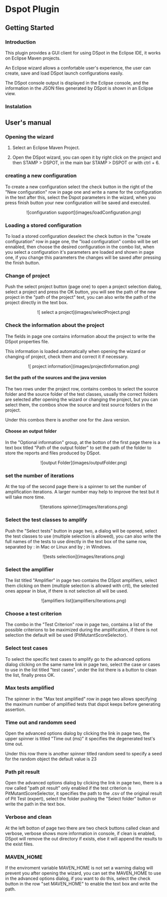 # Dspot Plugin

## Getting Started

### Introduction

This plugin provides a GUI client for using DSpot in the Eclipse IDE,
it works on Eclipse Maven projects.

An Eclipse wizard allows a confortable user's experience, the user can
create, save and load DSpot launch configurations easily.

The DSpot console output is displayed in the Eclipse console, 
and the information in the JSON files generated by DSpot is shown in an Eclipse view.

### Instalation

## User's manual

### Opening the wizard

1. Select an Eclipse Maven Project.

2. Open the DSpot wizard, you can open it by right click on the project and then STAMP > DSPOT,
in the main bar STAMP > DSPOT or with ctrl + 6.

### creating a new configuration

To create a new configuration select the check button in the right of the "New configuration" row in page one and write a name for the configuration in the text
after this, select the Dspot parameters in the wizard, when you press finish button your new configuration will be saved and executed.

<center>![configuration support](images/loadConfiguration.png)</center>

### Loading a stored configuration

To load a stored configuration deselect the check button in the "create configuration" row in page one, the "load configuration" combo will be set ennabled,
then choose the desired configuration in the combo list, when you select a configuration it's parameters are loaded and shown in page one,
if you change this parameters the changes will be saved after pressing the finish button.

### Change of project

Push the select project button (page one) to open a project selection dialog, select a project and press the OK button,
you will see the path of the new project in the "path of the project" text, you can also write the path of the project directly in the text box.

<center>![ select a project](images/selectProject.png)</center>

### Check the information about the project

The fields in page one contains information about the project to write the DSpot properties file.

This information is loaded automatically when opening the wizard or changing of project, check them and correct it if necessary.

<center>![ project information](images/projectInformation.png)</center>

#### Set the path of the sources and the java version

The two rows under the project row, contains combos to select the source folder and the source folder of the test classes, usually the correct
folders are selected after opening the wizard or changing the project, but you can select them, the combos show the source and test source folders
in the project.

Under this combos there is another one for the Java version.

#### Choose an output folder

In the "Optional information" group, at the botton of the first page there is a text box titled "Path of the output folder" to set the path of the folder
to store the reports and files produced by DSpot.

<center>![output Folder](images/outputFolder.png)</center>

### set the number of iterations

At the top of the second page there is a spinner to set the number of amplification iterations. A larger number may help to improve the test but
it will take more time.

<center>![iterations spinner](images/iterations.png)</center>

### Select the test classes to amplify 

Push the "Select tests" button in page two, a dialog will be opened, select the test classes to use (multiple selection is allowed), 
you can also write the full names of the tests to use directly in the text box of the same row, separated by : in Mac or Linux and by ; in Windows.

<center>![tests selection](images/iterations.png)</center>  
  
### Select the amplifier

The list titled "Amplifier" in page two contains the DSpot amplifiers, select them clicking on them (multiple selection is allowed with crtl),
the selected ones appear in blue, if there is not selection all will be used.

<center>![amplifiers list](amplifiers/iterations.png)</center> 

### Choose a test criterion

The combo in the "Test Criterion" row in page two, contains a list of the possible criterions to be maximized during the amplification,
if there is not selection the default will be used (PitMutantScoreSelector).

### Select test cases

To select the specific test cases to amplify go to the advanced options dialog clicking on the same name link in page two,
select the case or cases to use in the list titled "test cases", under the list there is a button to clean the list, finally press OK. 

### Max tests amplified

The spinner in the "Max test amplified" row in page two allows specifying the maximum number of amplified tests that dspot keeps before generating assertion.

### Time out and randomm seed

Open the advanced options dialog by clicking the link in page two, the upper spinner is titled "Time out (ms)" 
it specifies the degenerated test's time out.

Under this row there is another spinner titled random seed to specify a seed for the random object the default value is 23

### Path pit result

Open the advanced options dialog by clicking the link in page two, there is a row called "path pit result" 
only enabled if the test criterion is PitMutantScoreSelector, it specifies the path to the .csv of the original result of Pit Test (expert),
select the folder pushing the "Select folder" button or write the path in the text box.

### Verbose and clean

At the left botton of page two there are two check buttons called clean and verbose, verbose shows more information in console, 
if clean is enabled, DSpot will remove the out directory if exists, else it will append the results to the exist files.

### MAVEN_HOME

If the enviroment variable MAVEN_HOME is not set a warning dialog will prevent you after opening the wizard, you can set the MAVEN_HOME to use
in the advanced options dialog, if you want to do this, select the check button in the row "set MAVEN_HOME" to enable the text box and write the path.




